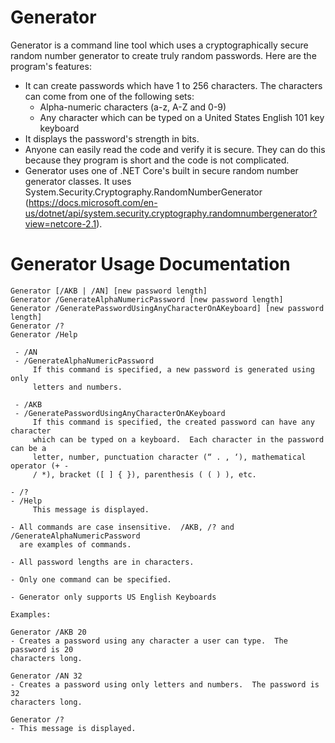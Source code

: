 # Generator
Generator is a command line tool which uses a cryptographically secure random number generator to create truly random passwords.  Here are the program's features:

- It can create passwords which have 1 to 256 characters.  The characters can come from one of the following sets:
    - Alpha-numeric characters (a-z, A-Z and 0-9)
    - Any character which can be typed on a United States English 101 key keyboard
- It displays the password's strength in bits.
- Anyone can easily read the code and verify it is secure.  They can do this because they program is short and the code is not complicated.
- Generator uses one of .NET Core's built in secure random number generator classes.  It uses System.Security.Cryptography.RandomNumberGenerator (https://docs.microsoft.com/en-us/dotnet/api/system.security.cryptography.randomnumbergenerator?view=netcore-2.1).


# Generator Usage Documentation 

```
Generator [/AKB | /AN] [new password length]
Generator /GenerateAlphaNumericPassword [new password length]
Generator /GeneratePasswordUsingAnyCharacterOnAKeyboard] [new password length]
Generator /?
Generator /Help

 - /AN
 - /GenerateAlphaNumericPassword
     If this command is specified, a new password is generated using only
     letters and numbers.  

 - /AKB
 - /GeneratePasswordUsingAnyCharacterOnAKeyboard
     If this command is specified, the created password can have any character
     which can be typed on a keyboard.  Each character in the password can be a  
     letter, number, punctuation character (“ . , ‘), mathematical operator (+ - 
     / *), bracket ([ ] { }), parenthesis ( ( ) ), etc.

- /?
- /Help
     This message is displayed.

- All commands are case insensitive.  /AKB, /? and /GenerateAlphaNumericPassword
  are examples of commands.

- All password lengths are in characters.

- Only one command can be specified.  

- Generator only supports US English Keyboards

Examples:

Generator /AKB 20
- Creates a password using any character a user can type.  The password is 20
characters long.

Generator /AN 32
- Creates a password using only letters and numbers.  The password is 32
characters long.

Generator /?
- This message is displayed.
 ```